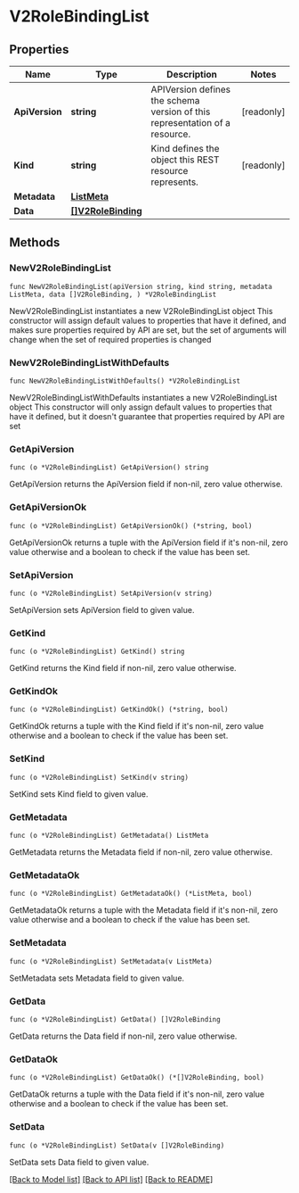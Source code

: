 # V2RoleBindingList

## Properties

Name | Type | Description | Notes
------------ | ------------- | ------------- | -------------
**ApiVersion** | **string** | APIVersion defines the schema version of this representation of a resource. | [readonly] 
**Kind** | **string** | Kind defines the object this REST resource represents. | [readonly] 
**Metadata** | [**ListMeta**](ListMeta.md) |  | 
**Data** | [**[]V2RoleBinding**](V2RoleBinding.md) |  | 

## Methods

### NewV2RoleBindingList

`func NewV2RoleBindingList(apiVersion string, kind string, metadata ListMeta, data []V2RoleBinding, ) *V2RoleBindingList`

NewV2RoleBindingList instantiates a new V2RoleBindingList object
This constructor will assign default values to properties that have it defined,
and makes sure properties required by API are set, but the set of arguments
will change when the set of required properties is changed

### NewV2RoleBindingListWithDefaults

`func NewV2RoleBindingListWithDefaults() *V2RoleBindingList`

NewV2RoleBindingListWithDefaults instantiates a new V2RoleBindingList object
This constructor will only assign default values to properties that have it defined,
but it doesn't guarantee that properties required by API are set

### GetApiVersion

`func (o *V2RoleBindingList) GetApiVersion() string`

GetApiVersion returns the ApiVersion field if non-nil, zero value otherwise.

### GetApiVersionOk

`func (o *V2RoleBindingList) GetApiVersionOk() (*string, bool)`

GetApiVersionOk returns a tuple with the ApiVersion field if it's non-nil, zero value otherwise
and a boolean to check if the value has been set.

### SetApiVersion

`func (o *V2RoleBindingList) SetApiVersion(v string)`

SetApiVersion sets ApiVersion field to given value.


### GetKind

`func (o *V2RoleBindingList) GetKind() string`

GetKind returns the Kind field if non-nil, zero value otherwise.

### GetKindOk

`func (o *V2RoleBindingList) GetKindOk() (*string, bool)`

GetKindOk returns a tuple with the Kind field if it's non-nil, zero value otherwise
and a boolean to check if the value has been set.

### SetKind

`func (o *V2RoleBindingList) SetKind(v string)`

SetKind sets Kind field to given value.


### GetMetadata

`func (o *V2RoleBindingList) GetMetadata() ListMeta`

GetMetadata returns the Metadata field if non-nil, zero value otherwise.

### GetMetadataOk

`func (o *V2RoleBindingList) GetMetadataOk() (*ListMeta, bool)`

GetMetadataOk returns a tuple with the Metadata field if it's non-nil, zero value otherwise
and a boolean to check if the value has been set.

### SetMetadata

`func (o *V2RoleBindingList) SetMetadata(v ListMeta)`

SetMetadata sets Metadata field to given value.


### GetData

`func (o *V2RoleBindingList) GetData() []V2RoleBinding`

GetData returns the Data field if non-nil, zero value otherwise.

### GetDataOk

`func (o *V2RoleBindingList) GetDataOk() (*[]V2RoleBinding, bool)`

GetDataOk returns a tuple with the Data field if it's non-nil, zero value otherwise
and a boolean to check if the value has been set.

### SetData

`func (o *V2RoleBindingList) SetData(v []V2RoleBinding)`

SetData sets Data field to given value.



[[Back to Model list]](../README.md#documentation-for-models) [[Back to API list]](../README.md#documentation-for-api-endpoints) [[Back to README]](../README.md)


